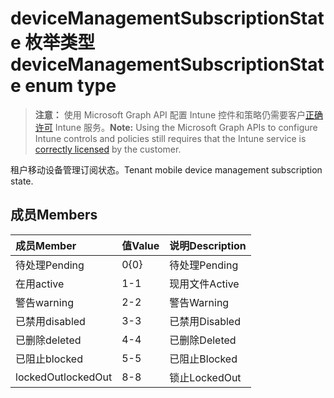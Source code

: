 # <a name="devicemanagementsubscriptionstate-enum-type"></a><span data-ttu-id="ec937-101">deviceManagementSubscriptionState 枚举类型</span><span class="sxs-lookup"><span data-stu-id="ec937-101">deviceManagementSubscriptionState enum type</span></span>

> <span data-ttu-id="ec937-102">**注意：** 使用 Microsoft Graph API 配置 Intune 控件和策略仍需要客户[正确许可](https://go.microsoft.com/fwlink/?linkid=839381) Intune 服务。</span><span class="sxs-lookup"><span data-stu-id="ec937-102">**Note:** Using the Microsoft Graph APIs to configure Intune controls and policies still requires that the Intune service is [correctly licensed](https://go.microsoft.com/fwlink/?linkid=839381) by the customer.</span></span>

<span data-ttu-id="ec937-103">租户移动设备管理订阅状态。</span><span class="sxs-lookup"><span data-stu-id="ec937-103">Tenant mobile device management subscription state.</span></span>
## <a name="members"></a><span data-ttu-id="ec937-104">成员</span><span class="sxs-lookup"><span data-stu-id="ec937-104">Members</span></span>
|<span data-ttu-id="ec937-105">成员</span><span class="sxs-lookup"><span data-stu-id="ec937-105">Member</span></span>|<span data-ttu-id="ec937-106">值</span><span class="sxs-lookup"><span data-stu-id="ec937-106">Value</span></span>|<span data-ttu-id="ec937-107">说明</span><span class="sxs-lookup"><span data-stu-id="ec937-107">Description</span></span>|
|:---|:---|:---|
|<span data-ttu-id="ec937-108">待处理</span><span class="sxs-lookup"><span data-stu-id="ec937-108">Pending</span></span>|<span data-ttu-id="ec937-109">0</span><span class="sxs-lookup"><span data-stu-id="ec937-109">{0}</span></span>|<span data-ttu-id="ec937-110">待处理</span><span class="sxs-lookup"><span data-stu-id="ec937-110">Pending</span></span>|
|<span data-ttu-id="ec937-111">在用</span><span class="sxs-lookup"><span data-stu-id="ec937-111">active</span></span>|<span data-ttu-id="ec937-112">1</span><span class="sxs-lookup"><span data-stu-id="ec937-112">-1</span></span>|<span data-ttu-id="ec937-113">现用文件</span><span class="sxs-lookup"><span data-stu-id="ec937-113">Active</span></span>|
|<span data-ttu-id="ec937-114">警告</span><span class="sxs-lookup"><span data-stu-id="ec937-114">warning</span></span>|<span data-ttu-id="ec937-115">2</span><span class="sxs-lookup"><span data-stu-id="ec937-115">-2</span></span>|<span data-ttu-id="ec937-116">警告</span><span class="sxs-lookup"><span data-stu-id="ec937-116">Warning</span></span>|
|<span data-ttu-id="ec937-117">已禁用</span><span class="sxs-lookup"><span data-stu-id="ec937-117">disabled</span></span>|<span data-ttu-id="ec937-118">3</span><span class="sxs-lookup"><span data-stu-id="ec937-118">-3</span></span>|<span data-ttu-id="ec937-119">已禁用</span><span class="sxs-lookup"><span data-stu-id="ec937-119">Disabled</span></span>|
|<span data-ttu-id="ec937-120">已删除</span><span class="sxs-lookup"><span data-stu-id="ec937-120">deleted</span></span>|<span data-ttu-id="ec937-121">4</span><span class="sxs-lookup"><span data-stu-id="ec937-121">-4</span></span>|<span data-ttu-id="ec937-122">已删除</span><span class="sxs-lookup"><span data-stu-id="ec937-122">Deleted</span></span>|
|<span data-ttu-id="ec937-123">已阻止</span><span class="sxs-lookup"><span data-stu-id="ec937-123">blocked</span></span>|<span data-ttu-id="ec937-124">5</span><span class="sxs-lookup"><span data-stu-id="ec937-124">-5</span></span>|<span data-ttu-id="ec937-125">已阻止</span><span class="sxs-lookup"><span data-stu-id="ec937-125">Blocked</span></span>|
|<span data-ttu-id="ec937-126">lockedOut</span><span class="sxs-lookup"><span data-stu-id="ec937-126">lockedOut</span></span>|<span data-ttu-id="ec937-127">8</span><span class="sxs-lookup"><span data-stu-id="ec937-127">-8</span></span>|<span data-ttu-id="ec937-128">锁止</span><span class="sxs-lookup"><span data-stu-id="ec937-128">LockedOut</span></span>|








